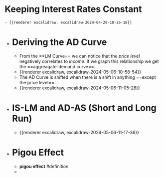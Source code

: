 # Keeping Interest Rates Constant
	- {{renderer excalidraw, excalidraw-2024-04-29-10-26-18}}
- # Deriving the AD Curve
	- From the ==LM Curve== we can notice that the *price level* negatively correlates to *income*. If we graph this relationship we get the ==aggreagate-demand curve==.
	- {{renderer excalidraw, excalidraw-2024-05-06-10-58-54}}
	- The AD Curve is shifted when there is a shift in anything ==except the price level==.
	- {{renderer excalidraw, excalidraw-2024-05-06-11-05-28}}
- # IS-LM and AD-AS (Short and Long Run)
	- {{renderer excalidraw, excalidraw-2024-05-06-11-17-36}}
- # Pigou Effect
	- **pigou effect** #definition
	-